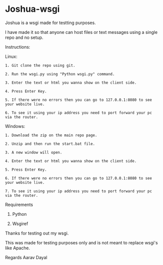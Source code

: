 # Joshua-wsgi

Joshua is a wsgi made for testting purposes.

I have made it so that anyone can host files or text messages using a single repo and no setup.

Instructions:

  Linux:
  
    1. Git clone the repo using git.
    
    2. Run the wsgi.py using "Python wsgi.py" command.
    
    3. Enter the text or html you wanna show on the client side.
    
    4. Press Enter Key.
    
    5. If there were no errors then you can go to 127.0.0.1:8080 to see your website live.
    
    6. To see it using your ip address you need to port forward your pc via the router.
    
    
  Windows:
  
    1. Download the zip on the main repo page.
    
    2. Unzip and then run the start.bat file.
    
    3. A new window will open.
    
    4. Enter the text or html you wanna show on the client side.
    
    5. Press Enter Key.
    
    6. If there were no errors then you can go to 127.0.0.1:8080 to see your website live.
    
    7. To see it using your ip address you need to port forward your pc via the router.

Requirements

  1. Python

  2. Wsgiref

Thanks for testing out my wsgi.

This was made for testing purposes only and is not meant to replace wsgi's like Apache.

Regards Aarav Dayal

